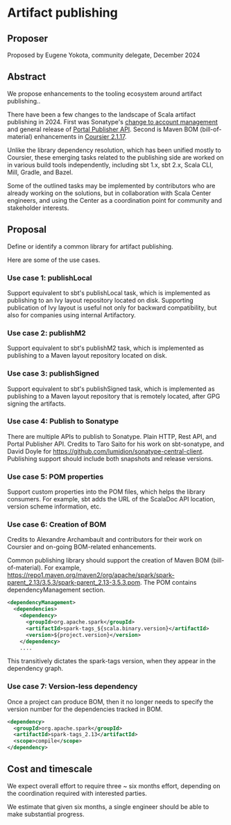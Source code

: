 # Artifact publishing

## Proposer
Proposed by Eugene Yokota, community delegate, December 2024

## Abstract

We propose enhancements to the tooling ecosystem around artifact publishing..

There have been a few changes to the landscape of Scala artifact publishing in 2024. First was Sonatype's [change to account management](https://central.sonatype.org/news/20241007_ossrh_accounts_visible_in_portal/) and general release of [Portal Publisher API](https://central.sonatype.org/publish/publish-portal-api/). Second is Maven BOM (bill-of-material) enhancements in [Coursier 2.1.17](https://github.com/coursier/coursier/releases/tag/v2.1.17).

Unlike the library dependency resolution, which has been unified mostly to Coursier, these emerging tasks related to the publishing side are worked on in various build tools independently, including sbt 1.x, sbt 2.x, Scala CLI, Mill, Gradle, and Bazel.

Some of the outlined tasks may be implemented by contributors who are already working on the solutions, but in collaboration with Scala Center engineers, and using the Center as a coordination point for community and stakeholder interests.

## Proposal

Define or identify a common library for artifact publishing.

Here are some of the use cases.

### Use case 1: publishLocal

Support equivalent to sbt's publishLocal task, which is implemented as publishing to an Ivy layout repository located on disk. Supporting publication of Ivy layout is useful not only for backward compatibility, but also for companies using internal Artifactory.

### Use case 2: publishM2

Support equivalent to sbt's publishM2 task, which is implemented as publishing to a Maven layout repository located on disk.

### Use case 3: publishSigned

Support equivalent to sbt's publishSigned task, which is implemented as publishing to a Maven layout repository that is remotely located, after GPG signing the artifacts.

### Use case 4: Publish to Sonatype

There are multiple APIs to publish to Sonatype. Plain HTTP, Rest API, and Portal Publisher API.
Credits to Taro Saito for his work on sbt-sonatype, and David Doyle for https://github.com/lumidion/sonatype-central-client. Publishing support should include both snapshots and release versions.

### Use case 5: POM properties

Support custom properties into the POM files, which helps the library consumers. For example, sbt adds the URL of the ScalaDoc API location, version scheme information, etc.

### Use case 6: Creation of BOM

Credits to Alexandre Archambault and contributors for their work on Coursier and on-going BOM-related enhancements.

Common publishing library should support the creation of Maven BOM (bill-of-material). For example, <https://repo1.maven.org/maven2/org/apache/spark/spark-parent_2.13/3.5.3/spark-parent_2.13-3.5.3.pom>. The POM contains dependencyManagement section.

```xml
<dependencyManagement>
  <dependencies>
    <dependency>
      <groupId>org.apache.spark</groupId>
      <artifactId>spark-tags_${scala.binary.version}</artifactId>
      <version>${project.version}</version>
    </dependency>
    ....
```

This transitively dictates the spark-tags version, when they appear in the dependency graph.

### Use case 7: Version-less dependency
Once a project can produce BOM, then it no longer needs to specify the version number for the dependencies tracked in BOM.

```xml
<dependency>
  <groupId>org.apache.spark</groupId>
  <artifactId>spark-tags_2.13</artifactId>
  <scope>compile</scope>
</dependency>
```

## Cost and timescale

We expect overall effort to require three ~ six months effort, depending on the coordination required with interested parties.

We estimate that given six months, a single engineer should be able to make substantial progress.
